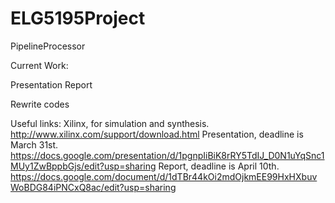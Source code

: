 ELG5195Project
==============

PipelineProcessor

Current Work:

Presentation
Report

Rewrite codes


Useful links:
Xilinx, for simulation and synthesis. http://www.xilinx.com/support/download.html
Presentation, deadline is March 31st.
https://docs.google.com/presentation/d/1pgnpIiBiK8rRY5TdIJ_D0N1uYqSnc1MUy1ZwBppbGjs/edit?usp=sharing
Report, deadline is April 10th.
https://docs.google.com/document/d/1dTBr44kOi2mdOjkmEE99HxHXbuvWoBDG84iPNCxQ8ac/edit?usp=sharing
